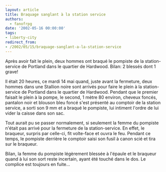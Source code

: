 ```yaml
---
layout: article
title: Braquage sanglant à la station service
authors:
  - fanofrpg
date: '2002-05-16 00:00:00'
tags:
- liberty-city
redirect_from:
- /2002/05/15/braquage-sanglant-a-la-station-service
---
```


Après avoir fait le plein, deux hommes ont braqué le pompiste de la station-service de Portland dans le quartier de Hardwood. Bilan: 2 blessés dont 1 grave!

Il était 20 heures, ce mardi 14 mai quand, juste avant la fermeture, deux hommes dans une Stallion noire sont arrivés pour faire le plein à la station-service de Portland dans le quartier de Hardwood. Pendant que le premier faisait le plein à la pompe, le second, 1 mètre 80 environ, cheveux foncés, pantalon noir et blouson bleu foncé s'est présenté au comptoir de la station service, a sorti son 9 mm et a braqué le pompiste, lui intiment l'ordre de lui vider la caisse dans son sac.

Tout aurait pu se passer normalement, si seulement la femme du pompiste n'était pas arrivé pour la fermeture de la station-service. En effet, le braqueur, surpris par celle-ci, fit volte-face et ouvra le feu. Pendant ce temps, le pompiste derrière le comptoir saisi son fusil à canon scié et tira sur le braqueur.

Bilan, la femme du pompiste légèrement blessée à l'épaule et le braqueur quand à lui son sort reste incertain, ayant été touché dans le dos. Le complice est toujours en fuite…
